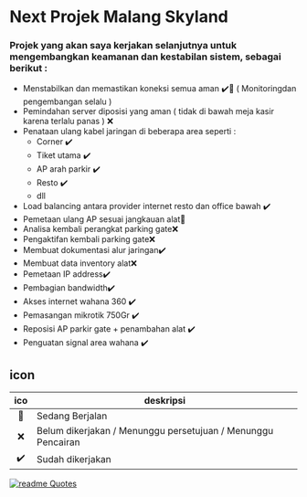 # Next Projek Malang Skyland
### Projek yang akan saya kerjakan selanjutnya untuk mengembangkan keamanan dan kestabilan sistem, sebagai berikut :
- Menstabilkan dan memastikan koneksi semua aman :heavy_check_mark::runner: ( Monitoringdan pengembangan selalu )
- Pemindahan server diposisi yang aman ( tidak di bawah meja kasir karena terlalu panas ) :x:
- Penataan ulang kabel jaringan di beberapa area seperti :
   - Corner :heavy_check_mark:
   - Tiket utama :heavy_check_mark:
   - AP arah parkir :heavy_check_mark:
   - Resto :heavy_check_mark:
   - dll
- Load balancing antara provider internet resto dan office bawah :heavy_check_mark:
- Pemetaan ulang AP sesuai jangkauan alat:runner:
- Analisa kembali perangkat parking gate:x:
- Pengaktifan kembali parking gate:x:
- Membuat dokumentasi alur jaringan:heavy_check_mark:
- Membuat data inventory alat:x:
- Pemetaan IP address:heavy_check_mark:
- Pembagian bandwidth:heavy_check_mark:
- Akses internet wahana 360 :heavy_check_mark:
- Pemasangan mikrotik 750Gr :heavy_check_mark:
- Reposisi AP parkir gate + penambahan alat :heavy_check_mark:
- Penguatan signal area wahana :heavy_check_mark:

## icon
| ico | deskripsi | 
| :-: | - |
|:runner: | Sedang Berjalan|
|:x: | Belum dikerjakan / Menunggu persetujuan / Menunggu Pencairan|
|:heavy_check_mark: | Sudah dikerjakan|



[![readme Quotes](https://quotes-github-readme.vercel.app/api?type=vertical&quote=Berusahalah%20untuk%20tidak%20menjadi%20sukses%20tapi%20berusahalah%20untuk%20menjadi%20bernilai)](https://github.com/piyushsuthar/github-readme-quotes)
